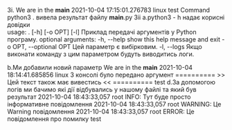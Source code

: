 
3i.
We are in the __main__
2021-10-04 17:15:01.276783
linux
test
Command python3 . вивела результат файлу __main__.py
3ii
a.python3 - h надає корисні довідки  
usage: . [-h] [-o OPT] [-l]
Приклад передачі аргументів у Python програму.
optional arguments:
  -h, --help            show this help message and exit
  -o OPT, --optional OPT
                        Цей параметр є вибірковим.
  -l, --logs            Якщо виконати команду з цим параметром будуть виводитись
                        логи.

b.Ми добавили новий параметр 
We are in the __main__
2021-10-04 18:14:41.685856
linux
З консолі було передано аргумент
 ========== >> Цей текст також має вивестись << ==========
test
d.За допомогою логів ми бачимо які дії відбувались у нашому файлі та який був результат
2021-10-04 18:43:33,057 root INFO: Тут буде просто інформативне повідомлення
2021-10-04 18:43:33,057 root WARNING: Це Warning повідомлення
2021-10-04 18:43:33,057 root ERROR: Це повідомлення про помилку
test

